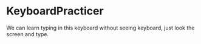 # KeyboardPracticer
We can learn typing in this keyboard without seeing keyboard, just look the screen and type.
